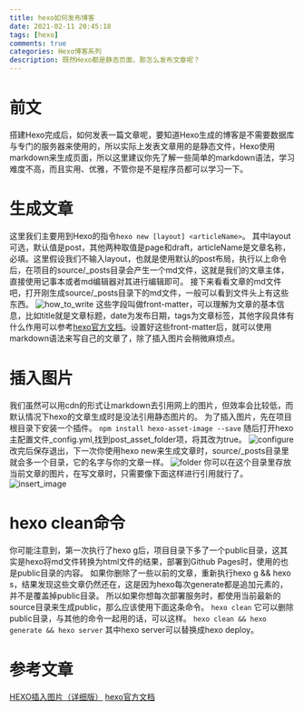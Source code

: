 ```yaml
---
title: hexo如何发布博客
date: 2021-02-11 20:45:18
tags: [hexo]
comments: true
categories: Hexo博客系列
description: 既然Hexo都是静态页面，那怎么发布文章呢？
---
```

# 前文
搭建Hexo完成后，如何发表一篇文章呢，要知道Hexo生成的博客是不需要数据库与专门的服务器来使用的，所以实际上发表文章用的是静态文件，Hexo使用markdown来生成页面，所以这里建议你先了解一些简单的markdown语法，学习难度不高，而且实用、优雅，不管你是不是程序员都可以学习一下。
# 生成文章
这里我们主要用到Hexo的指令`hexo new [layout] <articleName>`。
其中layout可选，默认值是post，其他两种取值是page和draft，articleName是文章名称，必填。这里假设我们不输入layout，也就是使用默认的post布局，执行以上命令后，在项目的source/\_posts目录会产生一个md文件，这就是我们的文章主体，直接使用记事本或者md编辑器对其进行编辑即可。
接下来看看文章的md文件吧，打开刚生成source/\_posts目录下的md文件，一般可以看到文件头上有这些东西。
![how_to_write](how_to_write.png)
这些字段叫做front-matter，可以理解为文章的基本信息，比如title就是文章标题，date为发布日期，tags为文章标签，其他字段具体有什么作用可以参考[hexo官方文档](https://hexo.io/zh-cn/docs/front-matter)。设置好这些front-matter后，就可以使用markdown语法来写自己的文章了，除了插入图片会稍微麻烦点。

# 插入图片
我们虽然可以用cdn的形式让markdown去引用网上的图片，但效率会比较低，而默认情况下hexo的文章生成时是没法引用静态图片的。
为了插入图片，先在项目根目录下安装一个插件。
`npm install hexo-asset-image --save`
随后打开hexo主配置文件_config.yml,找到post_asset_folder项，将其改为true。
![configure](configure.png)
改完后保存退出，下一次你使用hexo new来生成文章时，source/_posts目录里就会多一个目录，它的名字与你的文章一样。
![folder](folder.png)
你可以在这个目录里存放当前文章的图片，在写文章时，只需要像下面这样进行引用就行了。
![insert_image](insert_image.png)
# hexo clean命令
你可能注意到，第一次执行了hexo g后，项目目录下多了一个public目录，这其实是hexo将md文件转换为html文件的结果，部署到Github Pages时，使用的也是public目录的内容。
如果你删除了一些以前的文章，重新执行hexo g && hexo s，结果发现这些文章仍然还在，这是因为hexo每次generate都是追加元素的，并不是覆盖掉public目录。
所以如果你想每次部署服务时，都使用当前最新的source目录来生成public，那么应该使用下面这条命令。
`hexo clean`
它可以删除public目录，与其他的命令一起用的话，可以这样。
`hexo clean && hexo generate && hexo server`
其中hexo server可以替换成hexo deploy。
# 参考文章
[HEXO插入图片（详细版）](https://www.jianshu.com/p/f72aaad7b852)
[hexo官方文档](https://hexo.io/zh-cn/docs/)

